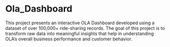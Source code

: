 # Ola_Dashboard
This project presents an interactive OLA Dashboard developed using a dataset of over 100,000+ ride-sharing records. The goal of this project is to transform raw data into meaningful insights that help in understanding OLA’s overall business performance and customer behavior.
